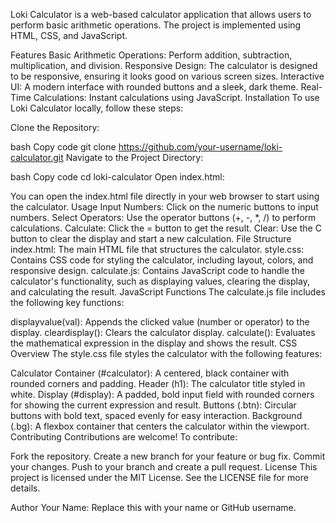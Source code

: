 
Loki Calculator is a web-based calculator application that allows users to perform basic arithmetic operations. The project is implemented using HTML, CSS, and JavaScript.

Features
Basic Arithmetic Operations: Perform addition, subtraction, multiplication, and division.
Responsive Design: The calculator is designed to be responsive, ensuring it looks good on various screen sizes.
Interactive UI: A modern interface with rounded buttons and a sleek, dark theme.
Real-Time Calculations: Instant calculations using JavaScript.
Installation
To use Loki Calculator locally, follow these steps:

Clone the Repository:

bash
Copy code
git clone https://github.com/your-username/loki-calculator.git
Navigate to the Project Directory:

bash
Copy code
cd loki-calculator
Open index.html:

You can open the index.html file directly in your web browser to start using the calculator.
Usage
Input Numbers: Click on the numeric buttons to input numbers.
Select Operators: Use the operator buttons (+, -, *, /) to perform calculations.
Calculate: Click the = button to get the result.
Clear: Use the C button to clear the display and start a new calculation.
File Structure
index.html: The main HTML file that structures the calculator.
style.css: Contains CSS code for styling the calculator, including layout, colors, and responsive design.
calculate.js: Contains JavaScript code to handle the calculator's functionality, such as displaying values, clearing the display, and calculating the result.
JavaScript Functions
The calculate.js file includes the following key functions:

displayvalue(val): Appends the clicked value (number or operator) to the display.
cleardisplay(): Clears the calculator display.
calculate(): Evaluates the mathematical expression in the display and shows the result.
CSS Overview
The style.css file styles the calculator with the following features:

Calculator Container (#calculator): A centered, black container with rounded corners and padding.
Header (h1): The calculator title styled in white.
Display (#display): A padded, bold input field with rounded corners for showing the current expression and result.
Buttons (.btn): Circular buttons with bold text, spaced evenly for easy interaction.
Background (.bg): A flexbox container that centers the calculator within the viewport.
Contributing
Contributions are welcome! To contribute:

Fork the repository.
Create a new branch for your feature or bug fix.
Commit your changes.
Push to your branch and create a pull request.
License
This project is licensed under the MIT License. See the LICENSE file for more details.

Author
Your Name: Replace this with your name or GitHub username.
